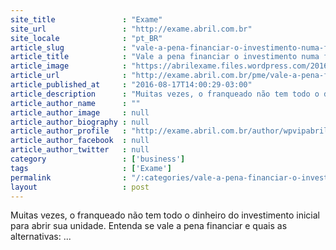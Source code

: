 ```yaml
---
site_title               : "Exame"
site_url                 : "http://exame.abril.com.br"
site_locale              : "pt_BR"
article_slug             : "vale-a-pena-financiar-o-investimento-numa-franquia"
article_title            : "Vale a pena financiar o investimento numa franquia?"
article_image            : "https://abrilexame.files.wordpress.com/2016/09/size_960_16_9_mulher-dinheiro20.jpg?quality=70&strip=all&w=960"
article_url              : "http://exame.abril.com.br/pme/vale-a-pena-financiar-o-investimento-numa-franquia/"
article_published_at     : "2016-08-17T14:00:29-03:00"
article_description      : "Muitas vezes, o franqueado não tem todo o dinheiro do investimento inicial para abrir sua unidade. Entenda se vale a pena financiar e quais as alternativas: ..."
article_author_name      : ""
article_author_image     : null
article_author_biography : null
article_author_profile   : "http://exame.abril.com.br/author/wpvipabril/"
article_author_facebook  : null
article_author_twitter   : null
category                 : ['business']
tags                     : ['Exame']
permalink                : "/:categories/vale-a-pena-financiar-o-investimento-numa-franquia/"
layout                   : post
---
```


Muitas vezes, o franqueado não tem todo o dinheiro do investimento inicial para abrir sua unidade. Entenda se vale a pena financiar e quais as alternativas: ...
